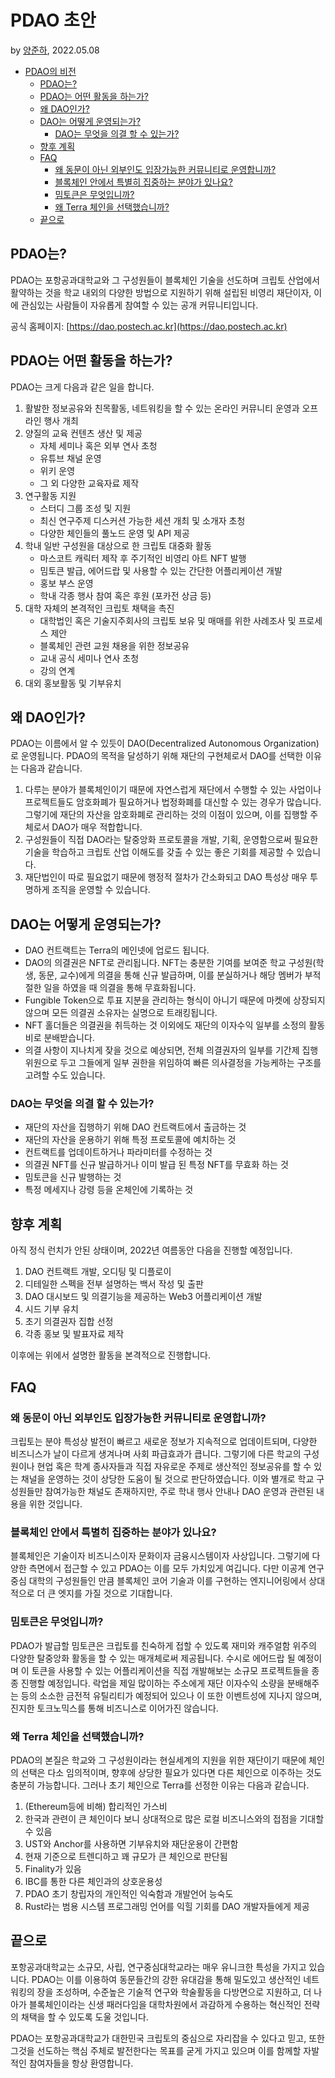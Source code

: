 # PDAO 초안

by [양준하](https://junha1.github.io), 2022.05.08

- [PDAO의 비전](#pdao의-비전)
  - [PDAO는?](#pdao는)
  - [PDAO는 어떤 활동을 하는가?](#pdao는-어떤-활동을-하는가)
  - [왜 DAO인가?](#왜-dao인가)
  - [DAO는 어떻게 운영되는가?](#dao는-어떻게-운영되는가)
    - [DAO는 무엇을 의결 할 수 있는가?](#dao는-무엇을-의결-할-수-있는가)
  - [향후 계획](#향후-계획)
  - [FAQ](#faq)
    - [왜 동문이 아닌 외부인도 입장가능한 커뮤니티로 운영합니까?](#왜-동문이-아닌-외부인도-입장가능한-커뮤니티로-운영합니까)
    - [블록체인 안에서 특별히 집중하는 분야가 있나요?](#블록체인-안에서-특별히-집중하는-분야가-있나요)
    - [밈토큰은 무엇입니까?](#밈토큰은-무엇입니까)
    - [왜 Terra 체인을 선택했습니까?](#왜-terra-체인을-선택했습니까)
  - [끝으로](#끝으로)

## PDAO는?

PDAO는 포항공과대학교와 그 구성원들이 블록체인 기술을 선도하며 크립토 산업에서 활약하는 것을 학교 내외의 다양한 방법으로 지원하기 위해 설립된 비영리 재단이자, 이에 관심있는 사람들이 자유롭게 참여할 수 있는 공개 커뮤니티입니다.

공식 홈페이지: [https://dao.postech.ac.kr](https://dao.postech.ac.kr)

## PDAO는 어떤 활동을 하는가?

PDAO는 크게 다음과 같은 일을 합니다.

1. 활발한 정보공유와 친목활동, 네트워킹을 할 수 있는 온라인 커뮤니티 운영과 오프라인 행사 개최
2. 양질의 교육 컨텐츠 생산 및 제공
   - 자체 세미나 혹은 외부 연사 초청
   - 유튜브 채널 운영
   - 위키 운영
   - 그 외 다양한 교육자료 제작
3. 연구활동 지원
   - 스터디 그룹 조성 및 지원
   - 최신 연구주제 디스커션 가능한 세션 개최 및 소개자 초청
   - 다양한 체인들의 풀노드 운영 및 API 제공
4. 학내 일반 구성원을 대상으로 한 크립토 대중화 활동
   - 마스코트 캐릭터 제작 후 주기적인 비영리 아트 NFT 발행
   - 밈토큰 발급, 에어드랍 및 사용할 수 있는 간단한 어플리케이션 개발
   - 홍보 부스 운영
   - 학내 각종 행사 참여 혹은 후원 (포카전 상금 등)
5. 대학 자체의 본격적인 크립토 채택을 촉진
   - 대학법인 혹은 기술지주회사의 크립토 보유 및 매매를 위한 사례조사 및 프로세스 제안
   - 블록체인 관련 교원 채용을 위한 정보공유
   - 교내 공식 세미나 연사 초청
   - 강의 연계
6. 대외 홍보활동 및 기부유치

## 왜 DAO인가?

PDAO는 이름에서 알 수 있듯이 DAO(Decentralized Autonomous Organization)로 운영됩니다.
PDAO의 목적을 달성하기 위해 재단의 구현체로서 DAO를 선택한 이유는 다음과 같습니다.

1. 다루는 분야가 블록체인이기 때문에 자연스럽게 재단에서 수행할 수 있는 사업이나 프로젝트들도 암호화폐가 필요하거나 법정화폐를 대신할 수 있는 경우가 많습니다. 그렇기에 재단의 자산을 암호화폐로 관리하는 것의 이점이 있으며, 이를 집행할 주체로서 DAO가 매우 적합합니다.
2. 구성원들이 직접 DAO라는 탈중앙화 프로토콜을 개발, 기획, 운영함으로써 필요한 기술을 학습하고 크립토 산업 이해도를 갖출 수 있는 좋은 기회를 제공할 수 있습니다.
3. 재단법인이 따로 필요없기 때문에 행정적 절차가 간소화되고 DAO 특성상 매우 투명하게 조직을 운영할 수 있습니다.

## DAO는 어떻게 운영되는가?

- DAO 컨트랙트는 Terra의 메인넷에 업로드 됩니다.
- DAO의 의결권은 NFT로 관리됩니다. NFT는 충분한 기여를 보여준 학교 구성원(학생, 동문, 교수)에게 의결을 통해 신규 발급하며, 이를 분실하거나 해당 멤버가 부적절한 일을 하였을 때 의결을 통해 무효화됩니다.
- Fungible Token으로 투표 지분을 관리하는 형식이 아니기 때문에 마켓에 상장되지 않으며 모든 의결권 소유자는 실명으로 트래킹됩니다.
- NFT 홀더들은 의결권을 취득하는 것 이외에도 재단의 이자수익 일부를 소정의 활동비로 분배받습니다.
- 의결 사항이 지나치게 잦을 것으로 예상되면, 전체 의결권자의 일부를 기간제 집행위원으로 두고 그들에게 일부 권한을 위임하여 빠른 의사결정을 가능케하는 구조를 고려할 수도 있습니다.

### DAO는 무엇을 의결 할 수 있는가?

- 재단의 자산을 집행하기 위해 DAO 컨트랙트에서 출금하는 것
- 재단의 자산을 운용하기 위해 특정 프로토콜에 예치하는 것
- 컨트랙트를 업데이트하거나 파라미터를 수정하는 것
- 의결권 NFT를 신규 발급하거나 이미 발급 된 특정 NFT를 무효화 하는 것
- 밈토큰을 신규 발행하는 것
- 특정 메세지나 강령 등을 온체인에 기록하는 것

## 향후 계획

아직 정식 런치가 안된 상태이며, 2022년 여름동안 다음을 진행할 예정입니다.

1. DAO 컨트랙트 개발, 오디팅 및 디플로이
2. 디테일한 스펙을 전부 설명하는 백서 작성 및 출판
3. DAO 대시보드 및 의결기능을 제공하는 Web3 어플리케이션 개발
4. 시드 기부 유치
5. 초기 의결권자 집합 선정
6. 각종 홍보 및 발표자료 제작

이후에는 위에서 설명한 활동을 본격적으로 진행합니다.

## FAQ

### 왜 동문이 아닌 외부인도 입장가능한 커뮤니티로 운영합니까?

크립토는 분야 특성상 발전이 빠르고 새로운 정보가 지속적으로 업데이트되며, 다양한 비즈니스가 날이 다르게 생겨나며 사회 파급효과가 큽니다.
그렇기에 다른 학교의 구성원이나 현업 혹은 학계 종사자들과 직접 자유로운 주제로 생산적인 정보공유를 할 수 있는 채널을 운영하는 것이 상당한 도움이 될 것으로 판단하였습니다. 이와 별개로 학교 구성원들만 참여가능한 채널도 존재하지만, 주로 학내 행사 안내나 DAO 운영과 관련된 내용을 위한 것입니다.

### 블록체인 안에서 특별히 집중하는 분야가 있나요?

블록체인은 기술이자 비즈니스이자 문화이자 금융시스템이자 사상입니다.
그렇기에 다양한 측면에서 접근할 수 있고 PDAO는 이를 모두 가치있게 여깁니다.
다만 이공계 연구중심 대학의 구성원들인 만큼 블록체인 코어 기술과 이를 구현하는 엔지니어링에서 상대적으로 더 큰 엣지를 가질 것으로 기대합니다.

### 밈토큰은 무엇입니까?

PDAO가 발급할 밈토큰은
크립토를 친숙하게 접할 수 있도록 재미와 캐주얼함 위주의 다양한 탈중앙화 활동을 할 수 있는 매개체로써 제공됩니다.
수시로 에어드랍 될 예정이며 이 토큰을 사용할 수 있는 어플리케이션을 직접 개발해보는 소규모 프로젝트들을 종종 진행할 예정입니다.
락업을 제일 많이하는 주소에게 재단 이자수익 소량을 분배해주는 등의 소소한 금전적 유틸리티가 예정되어 있으나
이 또한 이벤트성에 지나지 않으며, 진지한 토크노믹스를 통해 비즈니스로 이어가진 않습니다.

### 왜 Terra 체인을 선택했습니까?

PDAO의 본질은 학교와 그 구성원이라는 현실세계의 지원을 위한 재단이기 때문에 체인의 선택은 다소 임의적이며, 향후에 상당한 필요가 있다면 다른 체인으로 이주하는 것도 충분히 가능합니다.
그러나 초기 체인으로 Terra를 선정한 이유는 다음과 같습니다.

1. (Ethereum등에 비해) 합리적인 가스비
2. 한국과 관련이 큰 체인이다 보니 상대적으로 많은 로컬 비즈니스와의 접점을 기대할 수 있음
3. UST와 Anchor를 사용하면 기부유치와 재단운용이 간편함
4. 현재 기준으로 트렌디하고 꽤 규모가 큰 체인으로 판단됨
5. Finality가 있음
6. IBC를 통한 다른 체인과의 상호운용성
7. PDAO 초기 창립자의 개인적인 익숙함과 개발언어 능숙도
8. Rust라는 범용 시스템 프로그래밍 언어를 익힐 기회를 DAO 개발자들에게 제공

## 끝으로

포항공과대학교는 소규모, 사립, 연구중심대학교라는 매우 유니크한 특성을 가지고 있습니다.
PDAO는 이를 이용하여 동문들간의 강한 유대감을 통해 밀도있고 생산적인 네트워킹의 장을 조성하며,
수준높은 기술적 연구와 학술활동을 다방면으로 지원하고,
더 나아가 블록체인이라는 신생 패러다임을 대학차원에서 과감하게 수용하는 혁신적인 전략의 채택을 할 수 있도록 도울 것입니다.

PDAO는 포항공과대학교가 대한민국 크립토의 중심으로 자리잡을 수 있다고 믿고, 또한 그것을 선도하는 핵심 주체로 발전한다는 목표를 굳게 가지고 있으며 이를 함께할 자발적인 참여자들을 항상 환영합니다.

